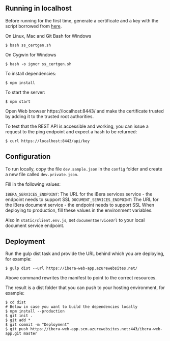 ## Running in localhost

Before running for the first time, generate a certificate and a key with the script borrowed from [here](https://github.com/OfficeDev/Office-Add-in-Nodejs-ServerAuth/blob/7d125dd2862c629ee10baddffe981e84f0ed3b2d/ss_certgen.sh).

On Linux, Mac and Git Bash for Windows

```
$ bash ss_certgen.sh
```
On Cygwin for Windows

```
$ bash -o igncr ss_certgen.sh
```

To install dependencies:

```
$ npm install
```

To start the server:

```
$ npm start
```

Open Web browser https://localhost:8443/ and make the certificate trusted by adding it to the trusted root authorities.

To test that the REST API is accessible and working, you can issue a request to the ping endpoint and expect a hash to be returned:

``` 
$ curl https://localhost:8443/api/key
```


## Configuration 

To run locally, copy the file `dev.sample.json` in the `config` folder and create a new file called `dev.private.json`.

Fill in the following values:

`IBERA_SERVICES_ENDPOINT`: The URL for the iBera services service - the endpoint needs to support SSL
`DOCUMENT_SERVICES_ENDPOINT`: The URL for the iBera document service - the endpoint needs to support SSL 
When deploying to production, fill these values in the environment variables.

Also in `static/client.env.js`, set `documentServiceUrl` to your local document service endpoint.


## Deployment

Run the gulp dist task and provide the URL behind which you are deploying, for example:

```
$ gulp dist --url https://ibera-web-app.azurewebsites.net/
```

Above command rewrites the manifest to point to the correct resources.

The result is a dist folder that you can push to your hosting environment, for example:

```
$ cd dist
# Below in case you want to build the dependencies locally
$ npm install --production
$ git init .
$ git add *
$ git commit -m "Deployment"
$ git push https://ibera-web-app.scm.azurewebsites.net:443/ibera-web-app.git master
```
